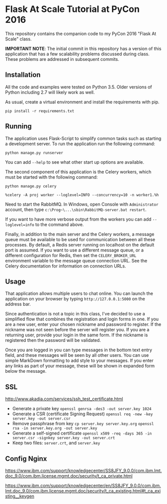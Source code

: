 # Flask At Scale Tutorial at PyCon 2016

This repository contains the companion code to my PyCon 2016 "Flask At Scale"
class.

**IMPORTANT NOTE**: The initial commit in this repository has a version of
this application that has a few scalability problems discussed during class.
These problems are addressed in subsequent commits.

## Installation

All the code and examples were tested on Python 3.5. Older versions of Python
including 2.7 will likely work as well.

As usual, create a virtual environment and install the requirements with pip.

    pip install -r requirements.txt

## Running

The application uses Flask-Script to simplify common tasks such as starting
a development server. To run the application run the following command:

    python manage.py runserver

You can add `--help` to see what other start up options are available.

The second component of this application is the Celery workers, which must be
started with the following command:

    python manage.py celery

    %celery -A proj worker --loglevel=INFO --concurrency=10 -n worker1.%h

Need to start the RabbitMQ. In Windows, open Console with `Administrator` account, then type
`c:\Prog~\...\sbin\RabbitMQ-server.bat restart`.

If you want to have more verbose output from the workers you can add
`--loglevel=info` to the command above.

Finally, in addition to the main server and the Celery workers, a message queue
must be available to be used for communication between all these processes. By
default, a Redis server running on localhost on the default port is assumed. If
you want to use a different message queue, or a different configuration for
Redis, then set the `CELERY_BROKER_URL` environment variable to the message
queue connection URL. See the Celery documentation for information on
connection URLs.

##  Usage

That application allows multiple users to chat online. You can launch the
application on your browser by typing `http://127.0.0.1:5000` on the address
bar.

Since authentication is not a topic in this class, I've decided to use a
simplified flow that combines the registration and login forms in one. If you
are a new user, enter your chosen nickname and password to register. If the
nickname was not seen before the server will register you. If you are a
returning user, provide your login in the same form. If the nickname is
registered then the password will be validated.

Once you are logged in you can type messages in the bottom text entry field,
and these messages will be seen by all other users. You can use simple
MarkDown formatting to add style to your messages. If you enter any links as
part of your message, these will be shown in expanded form below the message.


## SSL

http://www.akadia.com/services/ssh_test_certificate.html

* Generate a private key
  `openssl genrsa -des3 -out server.key 1024`
* Generate a CSR (certificate Signing Request)
  `openssl req -new -key server.key -out server.csr`
* Remove passphrase from key
  `cp server.key server.key.org`
  `openssl rsa -in server.key.org -out server.key`
* Generate a self-signed certificate
  `openssl x509 -req -days 365 -in server.csr -signkey server.key -out server.crt`
* Keep two files: `server.crt`, and `server.key`

## Config Nginx


https://www.ibm.com/support/knowledgecenter/SS8JFY_9.0.0/com.ibm.lmt.doc_9.0/com.ibm.license.mgmt.doc/security/t_ca_private.html

https://www.ibm.com/support/knowledgecenter/en/SS8JFY_9.0.0/com.ibm.lmt.doc_9.0/com.ibm.license.mgmt.doc/security/t_ca_existing.html#t_ca_existing__keygen
